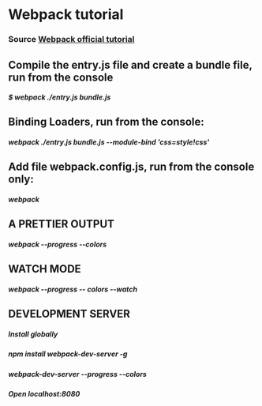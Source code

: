 <h1> Webpack tutorial</h1>
<h3>Source
    <a href="https://webpack.github.io/docs/tutorials/getting-started/">
    Webpack official tutorial
    </a>
</h3>
<h2>Compile the entry.js file and create a bundle file, run from the console</h2>
<h5>$ webpack ./entry.js bundle.js</h5>
<h2>Binding Loaders, run from the console:</h2>
<h5>webpack ./entry.js bundle.js --module-bind 'css=style!css'</h5>

<h2>Add file webpack.config.js, run from the console only:</h2>
<h5>webpack</h5>

<h2>A PRETTIER OUTPUT</h2>
<h5>webpack --progress --colors</h5>

<h2>WATCH MODE</h2>
<h5>webpack --progress -- colors --watch</h5>

<h2>DEVELOPMENT SERVER</h2>
<h5>Install globally</h5>
<h5>npm install webpack-dev-server -g</h5>
<h5>webpack-dev-server --progress --colors</h5>
<h5>Open localhost:8080</>